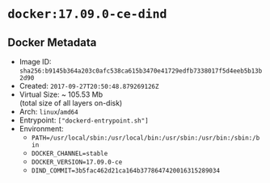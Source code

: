 # `docker:17.09.0-ce-dind`

## Docker Metadata

- Image ID: `sha256:b9145b364a203c0afc538ca615b3470e41729edfb7338017f5d4eeb5b13b2d90`
- Created: `2017-09-27T20:50:48.879269126Z`
- Virtual Size: ~ 105.53 Mb  
  (total size of all layers on-disk)
- Arch: `linux`/`amd64`
- Entrypoint: `["dockerd-entrypoint.sh"]`
- Environment:
  - `PATH=/usr/local/sbin:/usr/local/bin:/usr/sbin:/usr/bin:/sbin:/bin`
  - `DOCKER_CHANNEL=stable`
  - `DOCKER_VERSION=17.09.0-ce`
  - `DIND_COMMIT=3b5fac462d21ca164b3778647420016315289034`
